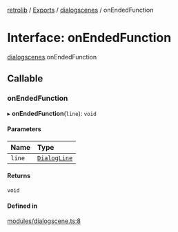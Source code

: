 [retrolib](../README.md) / [Exports](../modules.md) / [dialogscenes](../modules/dialogscenes.md) / onEndedFunction

# Interface: onEndedFunction

[dialogscenes](../modules/dialogscenes.md).onEndedFunction

## Callable

### onEndedFunction

▸ **onEndedFunction**(`line`): `void`

#### Parameters

| Name | Type |
| :------ | :------ |
| `line` | [`DialogLine`](../modules/dialogscenes.md#dialogline) |

#### Returns

`void`

#### Defined in

[modules/dialogscene.ts:8](https://github.com/philbgarner/retrolib/blob/2787147/src/modules/dialogscene.ts#L8)
